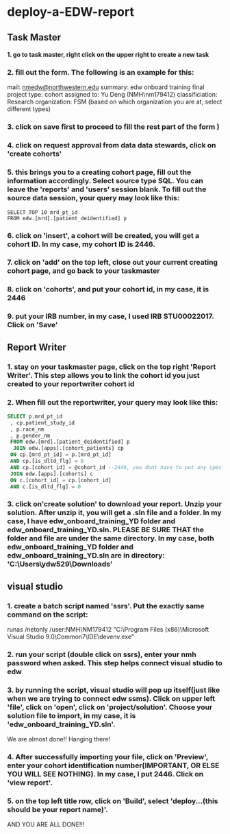 # deploy-a-EDW-report
## Task Master
#### 1. go to task master,  right click on the upper right to create a new task 
### 2. fill out the form. The following is an example for this: 
  mail: nmedw@northwestern.edu
  summary: edw onboard training final project 
  type: cohort 
  assigned to: Yu Deng (NMH\nm179412)
  classificiation: Research 
  organization: FSM (based on which organization you are at, select different types)
### 3. click on save first to proceed to fill the rest part of the form )
### 4. click on request approval from data data stewards, click on 'create cohorts' 
### 5. this brings you to a creating cohort page, fill out the information accordingly. Select source type SQL. You can leave the 'reports' and 'users' session blank. To fill out the source data session, your query may look like this: 
``` 
SELECT TOP 10 mrd_pt_id
FROM edw.[mrd].[patient_deidentified] p
```
### 6. click on 'insert', a cohort will be created, you will get a cohort ID. In my case, my cohort ID is 2446. 
### 7. click on 'add' on the top left, close out your current creating cohort page, and go back to your taskmaster 
### 8. click on 'cohorts', and put your cohort id, in my case, it is 2446 
### 9. put your IRB number, in my case, I used IRB STU00022017. Click on 'Save'

## Report Writer 
### 1. stay on your taskmaster page, click on the top right 'Report Writer'. This step allows you to link the cohort id you just created to your reportwriter cohort id 
### 2. When fill out the reportwriter, your query may look like this: 
```SQL
SELECT p.mrd_pt_id
 , cp.patient_study_id
 , p.race_nm
 , p.gender_nm
 FROM edw.[mrd].[patient_deidentified] p
  JOIN edw.[apps].[cohort_patients] cp
 ON cp.[mrd_pt_id] = p.[mrd_pt_id]
 AND cp.[is_dltd_flg] = 0
 AND cp.[cohort_id] = @cohort_id --2446, you dont have to put any specific cohort_id here, it will automatically be linked to the cohort of your taskmaster 
 JOIN edw.[apps].[cohorts] c
 ON c.[cohort_id] = cp.[cohort_id]
 AND c.[is_dltd_flg] = 0
```
### 3. click on'create solution' to download your report. Unzip your solution. After unzip it, you will get a .sln file and a folder. In my case, I have edw_onboard_training_YD folder and edw_onboard_training_YD.sln. PLEASE BE SURE THAT the folder and file are under the same directory. In my case, both  edw_onboard_training_YD folder and edw_onboard_training_YD.sln are in directory: 'C:\Users\ydw529\Downloads'

## visual studio 
### 1. create a batch script named 'ssrs'. Put the exactly same command on the script: 
runas /netonly /user:NMH\NM179412 "C:\Program Files (x86)\Microsoft Visual Studio 9.0\Common7\IDE\devenv.exe"
### 2. run your script (double click on ssrs), enter your nmh password when asked. This step helps connect visual studio to edw
### 3. by running the script, visual studio will pop up itself(just like when we are trying to connect edw ssms). Click on upper left 'file', click on 'open', click on 'project/solution'. Choose your solution file to import, in my case, it is 'edw_onboard_training_YD.sln'. 
 We are almost done!! Hanging there! 
### 4. After successfully importing your file, click on 'Preview', enter your cohort identification number(IMPORTANT, OR ELSE YOU WILL SEE NOTHING). In my case, I put 2446. Click on 'view report'. 
### 5. on the top left title row, click on 'Build', select 'deploy...(this should be your report name)'. 

AND YOU ARE ALL DONE!!! 




